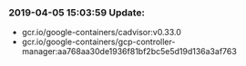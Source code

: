 ### 2019-04-05 15:03:59 Update:

- gcr.io/google-containers/cadvisor:v0.33.0
- gcr.io/google-containers/gcp-controller-manager:aa768aa30de1936f81bf2bc5e5d19d136a3af763
